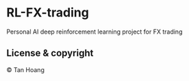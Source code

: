 # RL-FX-trading
Personal AI deep reinforcement learning project for FX trading

## License & copyright
© Tan Hoang
